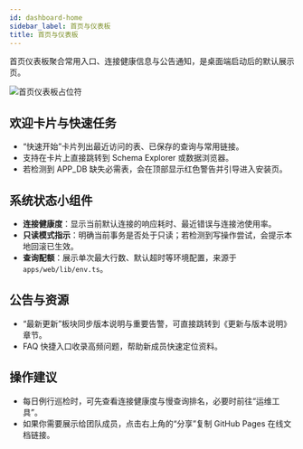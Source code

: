 ```yaml
---
id: dashboard-home
sidebar_label: 首页与仪表板
title: 首页与仪表板
---
```


首页仪表板聚合常用入口、连接健康信息与公告通知，是桌面端启动后的默认展示页。

![首页仪表板占位符](/img/placeholders/dashboard.svg)

## 欢迎卡片与快速任务
- “快速开始”卡片列出最近访问的表、已保存的查询与常用链接。
- 支持在卡片上直接跳转到 Schema Explorer 或数据浏览器。
- 若检测到 APP_DB 缺失必需表，会在顶部显示红色警告并引导进入安装页。

## 系统状态小组件
- **连接健康度**：显示当前默认连接的响应耗时、最近错误与连接池使用率。
- **只读模式指示**：明确当前事务是否处于只读；若检测到写操作尝试，会提示本地回滚已生效。
- **查询配额**：展示单次最大行数、默认超时等环境配置，来源于 `apps/web/lib/env.ts`。

## 公告与资源
- “最新更新”板块同步版本说明与重要告警，可直接跳转到《更新与版本说明》章节。
- FAQ 快捷入口收录高频问题，帮助新成员快速定位资料。

## 操作建议
- 每日例行巡检时，可先查看连接健康度与慢查询排名，必要时前往“运维工具”。
- 如果你需要展示给团队成员，点击右上角的“分享”复制 GitHub Pages 在线文档链接。
